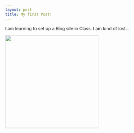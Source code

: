 ```yaml
---
layout: post
title: My first Post!
---
```


I am learning to set up a Blog site in Class. I am  kind of lost...

<img src="https://grantcardonetv.com/wp-content/uploads/2017/05/FeelingLost-624x351.jpg" width ="300"/>